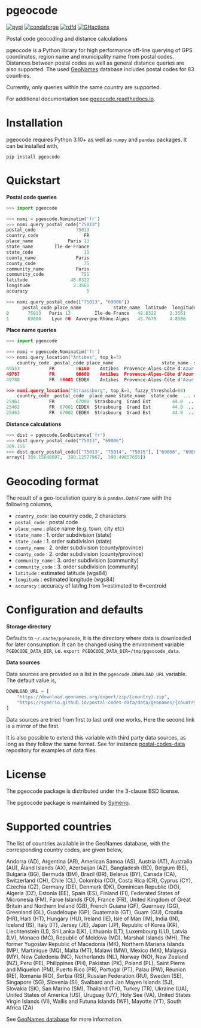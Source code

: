# pgeocode

[![pypi](https://img.shields.io/pypi/v/pgeocode.svg)](https://pypi.org/project/pgeocode/)
[![condaforge](https://img.shields.io/conda/vn/conda-forge/pgeocode.svg)](https://anaconda.org/conda-forge/pgeocode)
[![rdfd](https://readthedocs.org/projects/pgeocode/badge/?version=latest)](http://pgeocode.readthedocs.io/)
[![GHactions](https://github.com/symerio/pgeocode/workflows/Test/badge.svg)](https://github.com/symerio/pgeocode/actions?query=branch%3Amaster+)

Postal code geocoding and distance calculations

pgeocode is a Python library for high performance off-line querying of
GPS coordinates, region name and municipality name from postal codes.
Distances between postal codes as well as general distance queries are
also supported. The used
[GeoNames](http://download.geonames.org/export/zip/) database includes
postal codes for 83 countries.

Currently, only queries within the same country are supported.

For additional documentation see
[pgeocode.readthedocs.io](https://pgeocode.readthedocs.io).

# Installation

pgeocode requires Python 3.10+ as well as `numpy` and `pandas` packages.
It can be installed with,

```
pip install pgeocode
```


# Quickstart

**Postal code queries**

```python
>>> import pgeocode

>>> nomi = pgeocode.Nominatim('fr')
>>> nomi.query_postal_code("75013")
postal_code               75013
country_code                 FR
place_name             Paris 13
state_name        Île-de-France
state_code                   11
county_name               Paris
county_code                  75
community_name            Paris
community_code              751
latitude                48.8322
longitude                2.3561
accuracy                      5

>>> nomi.query_postal_code(["75013", "69006"])
      postal_code place_name            state_name  latitude  longitude
0       75013   Paris 13         Île-de-France   48.8322     2.3561
1       69006    Lyon 06  Auvergne-Rhône-Alpes   45.7679     4.8506
```

**Place name queries**

```python
>>> import pgeocode

>>> nomi = pgeocode.Nominatim('fr')
>>> nomi.query_location("Antibes", top_k=3)
    country_code  postal_code place_name                  state_name  state_code  ... community_name community_code latitude longitude  accuracy
49553           FR        06160    Antibes  Provence-Alpes-Côte d'Azur        93.0  ...         Grasse            061  43.5858    7.1083         5
49787           FR        06600    Antibes  Provence-Alpes-Côte d'Azur        93.0  ...         Grasse            061  43.5858    7.1083         5
49788           FR  06601 CEDEX    Antibes  Provence-Alpes-Côte d'Azur        93.0  ...         Grasse            061  43.5858    7.1083         5

>>> nomi.query_location("Straassborg", top_k=3, fuzzy_threshold=80)
    country_code  postal_code  place_name state_name  state_code  ... community_name community_code latitude longitude  accuracy
25461           FR        67000  Strasbourg  Grand Est        44.0  ...     Strasbourg            678  48.5839    7.7455         5
25462           FR  67001 CEDEX  Strasbourg  Grand Est        44.0  ...     Strasbourg            678  48.5839    7.7455         5
25463           FR  67002 CEDEX  Strasbourg  Grand Est        44.0  ...     Strasbourg            678  48.5839    7.7455         5
```

**Distance calculations**

```python
>>> dist = pgeocode.GeoDistance('fr')
>>> dist.query_postal_code("75013", "69006")
389.156
>>> dist.query_postal_code(["75013", "75014", "75015"], ["69006", "69005", "69004"])
array([ 389.15648697,  390.12577967,  390.49857655])
```

# Geocoding format

The result of a geo-localistion query is a `pandas.DataFrame` with the
following columns,

-   `country_code`: iso country code, 2 characters
-   `postal_code` : postal code
-   `place_name` : place name (e.g. town, city etc)
-   `state_name` : 1. order subdivision (state)
-   `state_code` : 1. order subdivision (state)
-   `county_name` : 2. order subdivision (county/province)
-   `county_code` : 2. order subdivision (county/province)
-   `community_name` : 3. order subdivision (community)
-   `community_code` : 3. order subdivision (community)
-   `latitude` : estimated latitude (wgs84)
-   `longitude` : estimated longitude (wgs84)
-   `accuracy` : accuracy of lat/lng from 1=estimated to 6=centroid

# Configuration and defaults

**Storage directory**

Defaults to `~/.cache/pgeocode`, it is the directory where data is
downloaded for later consumption. It can be changed using the
environment variable `PGEOCODE_DATA_DIR`, i.e.
`export PGEOCODE_DATA_DIR=/tmp/pgeocode_data`.

**Data sources**

Data sources are provided as a list in the `pgeocode.DOWNLOAD_URL`
variable. The default value is,

``` python
DOWNLOAD_URL = [
    "https://download.geonames.org/export/zip/{country}.zip",
    "https://symerio.github.io/postal-codes-data/data/geonames/{country}.txt",
]
```

Data sources are tried from first to last until one works. Here the
second link is a mirror of the first.

It is also possible to extend this variable with third party data
sources, as long as they follow the same format. See for instance
[postal-codes-data](https://github.com/symerio/postal-codes-data/tree/master/data/geonames)
repository for examples of data files.

# License

The pgeocode package is distributed under the 3-clause BSD license.

The pgeocode package is maintained by [Symerio](https://www.symerio.com).

# Supported countries

The list of countries available in the GeoNames database, with the
corresponding country codes, are given below,

Andorra (AD), Argentina (AR), American Samoa (AS), Austria (AT),
Australia (AU), Åland Islands (AX), Azerbaijan (AZ), Bangladesh (BD),
Belgium (BE), Bulgaria (BG), Bermuda (BM), Brazil (BR), Belarus (BY),
Canada (CA), Switzerland (CH), Chile (CL), Colombia (CO), Costa Rica
(CR), Cyprus (CY), Czechia (CZ), Germany (DE), Denmark (DK), Dominican
Republic (DO), Algeria (DZ), Estonia (EE), Spain (ES), Finland (FI),
Federated States of Micronesia (FM), Faroe Islands (FO), France (FR),
United Kingdom of Great Britain and Northern Ireland (GB), French Guiana
(GF), Guernsey (GG), Greenland (GL), Guadeloupe (GP), Guatemala (GT),
Guam (GU), Croatia (HR), Haiti (HT), Hungary (HU), Ireland (IE), Isle of
Man (IM), India (IN), Iceland (IS), Italy (IT), Jersey (JE), Japan (JP),
Republic of Korea (KR), Liechtenstein (LI), Sri Lanka (LK), Lithuania
(LT), Luxembourg (LU), Latvia (LV), Monaco (MC), Republic of Moldova
(MD), Marshall Islands (MH), The former Yugoslav Republic of Macedonia
(MK), Northern Mariana Islands (MP), Martinique (MQ), Malta (MT), Malawi
(MW), Mexico (MX), Malaysia (MY), New Caledonia (NC), Netherlands (NL),
Norway (NO), New Zealand (NZ), Peru (PE), Philippines (PH), Pakistan
(PK), Poland (PL), Saint Pierre and Miquelon (PM), Puerto Rico (PR),
Portugal (PT), Palau (PW), Réunion (RE), Romania (RO), Serbia (RS),
Russian Federation (RU), Sweden (SE), Singapore (SG), Slovenia (SI),
Svalbard and Jan Mayen Islands (SJ), Slovakia (SK), San Marino (SM),
Thailand (TH), Turkey (TR), Ukraine (UA), United States of America (US),
Uruguay (UY), Holy See (VA), United States Virgin Islands (VI), Wallis
and Futuna Islands (WF), Mayotte (YT), South Africa (ZA)

See [GeoNames database](http://download.geonames.org/export/zip/) for
more information.
